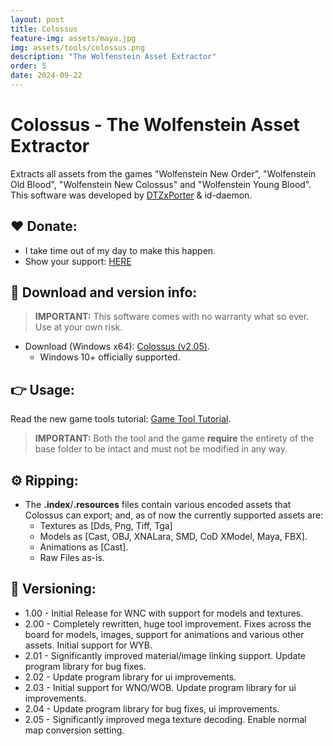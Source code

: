 ```yaml
---
layout: post
title: Colossus
feature-img: assets/maya.jpg
img: assets/tools/colossus.png
description: "The Wolfenstein Asset Extractor"
order: 5
date: 2024-09-22
---
```


# Colossus - The Wolfenstein Asset Extractor
Extracts all assets from the games "Wolfenstein New Order", "Wolfenstein Old Blood", "Wolfenstein New Colossus" and "Wolfenstein Young Blood". This software was developed by [DTZxPorter](https://twitter.com/dtzxporter) & id-daemon.

## ❤️ Donate:
- I take time out of my day to make this happen.
- Show your support: [HERE](https://dtzxporter.com/donate)

## 💾 Download and version info:

> **IMPORTANT:** This software comes with no warranty what so ever. Use at your own risk.

- Download (Windows x64): [Colossus (v2.05)](https://mega.nz/file/dBJiSDzA#Bz9PmMnPfkB9fXjcVk5x6m5E478-6fwI8KaVJXUnc58).
  - Windows 10+ officially supported.

## 👉 Usage:
Read the new game tools tutorial: [Game Tool Tutorial](https://dtzxporter.com/game-tools-tutorial).

> **IMPORTANT:** Both the tool and the game **require** the entirety of the base folder to be intact and must not be modified in any way.

## ⚙️ Ripping:
- The **.index**/**.resources** files contain various encoded assets that Colossus can export; and, as of now the currently supported assets are:
  - Textures as [Dds, Png, Tiff, Tga]
  - Models as [Cast, OBJ, XNALara, SMD, CoD XModel, Maya, FBX].
  - Animations as [Cast].
  - Raw Files as-is.

## 📌 Versioning:
- 1.00 - Initial Release for WNC with support for models and textures.
- 2.00 - Completely rewritten, huge tool improvement. Fixes across the board for models, images, support for animations and various other assets. Initial support for WYB.
- 2.01 - Significantly improved material/image linking support. Update program library for bug fixes.
- 2.02 - Update program library for ui improvements.
- 2.03 - Initial support for WNO/WOB. Update program library for ui improvements.
- 2.04 - Update program library for bug fixes, ui improvements.
- 2.05 - Significantly improved mega texture decoding. Enable normal map conversion setting.